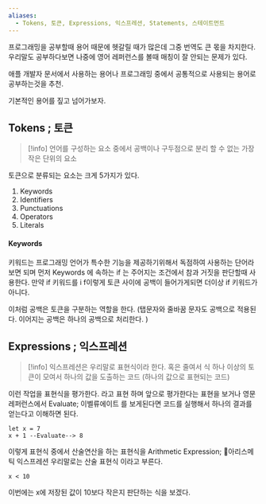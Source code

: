 ```yaml
---
aliases:
  - Tokens, 토큰, Expressions, 익스프레션, Statements, 스테이트먼트
---
```

프로그래밍을 공부할때 용어 때문에 헷갈릴 때가 많은데 그중 번역도 큰 몫을 차지한다.
우리말도 공부하다보면 나중에 영어 레퍼런스를 볼때 매칭이 잘 안되는 문제가 있다. 

애플 개발자 문서에서 사용하는 용어나 프로그래밍 중에서 공통적으로 사용되는 용어로 공부하는것을 추천. 

기본적인 용어를 짚고 넘어가보자.

## Tokens ; 토큰
> [!info]
> 언어를 구성하는 요소 중에서 공백이나 구두점으로 분리 할 수 없는 가장 작은 단위의 요소

토큰으로 분류되는 요소는 크게 5가지가 있다.  
1. Keywords  
2. Identifiers  
3. Punctuations  
4. Operators  
5. Literals

#### Keywords
키워드는 프로그래밍 언어가 특수한 기능을 제공하기위해서 독점하여 사용하는 단어라 보면 되며
먼저 Keywords 에 속하는 if 는 주어지는 조건에서 참과 거짓을 판단할때 사용한다.
만약 if 키워드를 i f이렇게 토큰 사이에 공백이 들어가게되면 더이상 if 키워드가 아니다. 

이처럼 공백은 토큰을 구분하는 역할을 한다. (탭문자와 줄바꿈 문자도 공백으로 적용된다. 이어지는 공백은 하나의 공백으로 처리한다. )

## Expressions ; 익스프레션
> [!info]
> 익스프레션은 우리말로 표현식이라 한다.  혹은 줄여서 식
> 하나 이상의 토큰이 모여서 하나의 값을 도출하는 코드 (하나의 값으로 표현되는 코드)

이런 작업을 표현식을 평가한다. 라고 표현 하며 앞으로 평가한다는 표현을 보거나 영문 레퍼런스에서
Evaluate; 이벨류에이트 를 보게된다면 코드를 실행해서 하나의 결과를 얻는다고 이해하면 된다.

```
let x = 7
x + 1 --Evaluate--> 8
```

이렇게 표현식 중에서 산술연산을 하는 표현식을 Arithmetic Expression; 아리스메틱 익스프레션 우리말로는 산술 표현식 이라고 부른다.

```
x < 10 
```
이번에는 x에 저장된 값이 10보다 작은지 판단하는 식을 보겠다.
